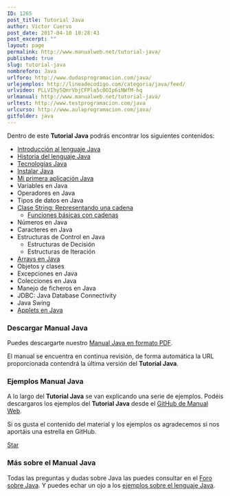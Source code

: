 ```yaml
---
ID: 1265
post_title: Tutorial Java
author: Víctor Cuervo
post_date: 2017-04-10 10:28:43
post_excerpt: ""
layout: page
permalink: http://www.manualweb.net/tutorial-java/
published: true
slug: tutorial-java
nombreforo: Java
urlforo: http://www.dudasprogramacion.com/java/
urlejemplos: http://lineadecodigo.com/categoria/java/feed/
urlvideo: PLLVIhySQmrVbjCFPla5c0OIp6iNWfM-hq
urlmanual: http://www.manualweb.net/tutorial-java/
urltest: http://www.testprogramacion.com/java
urlcurso: http://www.aulaprogramacion.com/java/
gitfolder: java
---
```

Dentro de este **Tutorial Java** podrás encontrar los siguientes contenidos:

*   [Introducción al lenguaje Java][9]
*   [Historia del lenguaje Java][10]
*   [Tecnologías Java][11]
*   [Instalar Java][12]
*   [Mi primera aplicación Java][1]
*   Variables en Java
*   Operadores en Java
*   Tipos de datos en Java
*   [Clase String: Representando una cadena][2]
    *   [Funciones básicas con cadenas][3]
*   Números en Java
*   Caracteres en Java
*   Estructuras de Control en Java
    *   Estructuras de Decisión
    *   Estructuras de Iteración
*   [Arrays en Java][4]
*   Objetos y clases
*   Excepciones en Java
*   Colecciones en Java
*   Manejo de ficheros en Java
*   JDBC: Java Database Connectivity
*   Java Swing
*   [Applets en Java][5]

### Descargar Manual Java

Puedes descargarte nuestro [Manual Java en formato PDF][6].

El manual se encuentra en continua revisión, de forma automática la URL proporcionada contendrá la última versión del **Tutorial Java**.

### Ejemplos Manual Java

A lo largo del **Tutorial Java** se van explicando una serie de ejemplos. Podéis descargaros los ejemplos del **Tutorial Java** desde el [GitHub de Manual Web][13].

Si os gusta el contenido del material y los ejemplos os agradecemos si nos aportáis una estrella en GitHub.

<a class="github-button" href="https://github.com/manualweb/manualweb" data-icon="octicon-star" data-style="mega" aria-label="Star manualweb/manualweb on GitHub">Star</a>

### Más sobre el Manual Java

Todas las preguntas y dudas sobre Java las puedes consultar en el [Foro sobre Java][7]. Y puedes echar un ojo a los [ejemplos sobre el lenguaje Java][8].

 [1]: http://www.manualweb.net/java/mi-primera-aplicacion-java/
 [2]: http://www.manualweb.net/java/clase-string-representando-una-cadena/
 [3]: http://www.manualweb.net/java/funciones-basicas-con-cadenas/
 [4]: http://www.manualweb.net/java/arrays-en-java
 [5]: http://www.manualweb.net/java/applets-en-java/
 [6]: https://gitprint.com/victorcuervo/manualweb/blob/master/java/pdf/tutorial-java-pdf.md
 [7]: http://www.dudasprogramacion.com/java
 [8]: http://lineadecodigo.com/java/
 [9]: http://www.manualweb.net/java/introduccion-java/
 [10]: http://www.manualweb.net/java/historia-java/
 [11]: http://www.manualweb.net/java/tecnologias-java/
 [12]: http://www.manualweb.net/java/instalar-java/
 [13]: https://github.com/manualweb/manual-java
